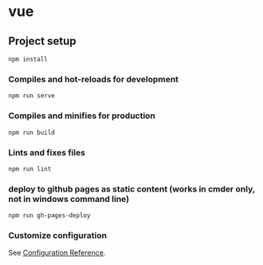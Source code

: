 # vue

## Project setup
```
npm install
```

### Compiles and hot-reloads for development
```
npm run serve
```

### Compiles and minifies for production
```
npm run build
```

### Lints and fixes files
```
npm run lint
```
### deploy to github pages as static content (works in cmder only, not in windows command line)
```
npm run gh-pages-deploy
```

### Customize configuration
See [Configuration Reference](https://cli.vuejs.org/config/).
